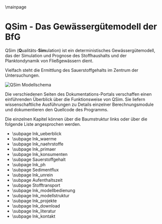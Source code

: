 \mainpage 
# QSim - Das Gewässergütemodell der BfG

QSim (<strong>Q</strong>ualitäts-<strong>Sim</strong>ulation)
ist ein deterministisches Gewässergütemodell, das der Simulation und Prognose 
des Stoffhaushalts und der Planktondynamik von Fließgewässern dient.

Vielfach steht die Ermittlung des Sauerstoffgehalts im Zentrum der 
Untersuchungen.

![QSim Modellschema](qsim_prozesse.png "")

Die verschiedenen Seiten des Dokumentations-Portals verschaffen 
einen einführenden Überblick über die Funktionsweise von QSim. 
Sie liefern wissenschaftliche Ausführungen zu Details einzelner Berechnungsmodule 
und dokumentieren den Quellcode des Programms.

Die einzelnen Kapitel können über die Baumstruktur links oder über die 
folgende Liste angesprochen werden.
- \subpage lnk_ueberblick
- \subpage lnk_waerme 
- \subpage lnk_naehrstoffe
- \subpage lnk_primaer
- \subpage lnk_konsumenten
- \subpage Sauerstoffgehalt
- \subpage lnk_ph
- \subpage Sedimentflux
- \subpage lnk_unrein
- \subpage Aufenthaltszeit
- \subpage Stofftransport
- \subpage lnk_modellbedienung
- \subpage lnk_modellstruktur
- \subpage lnk_projekte
- \subpage lnk_download
- \subpage lnk_literatur
- \subpage lnk_kontakt

<!-- aus Datei readme.md -->
